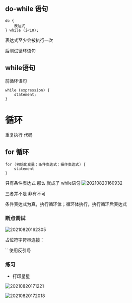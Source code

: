 ## do-while 语句
```
do {
    表达式
} while (i<10);
```

表达式至少会被执行一次

后测试循环语句

## while语句

前循环语句

```
while (expression) {
    statement;
}
```

# 循环
重复执行 代码

## for 循环


```
for (初始化变量；条件表达式；操作表达式) {
    statement
}

```

只有条件表达式 那么 就成了 while语句
![20210820160932](https://xd-imgsubmit.oss-cn-beijing.aliyuncs.com/images/20210820160932.png)

三者并不是 非有不可 

条件表达式为真，执行循环体；循环体执行，执行循环后表达式
### 断点调试
![20210820162305](https://xd-imgsubmit.oss-cn-beijing.aliyuncs.com/images/20210820162305.png)


占位符字符串连接：

`` 使用反引号


### 练习

- 打印星星

![20210820171221](https://xd-imgsubmit.oss-cn-beijing.aliyuncs.com/images/20210820171221.png)


![20210820172018](https://xd-imgsubmit.oss-cn-beijing.aliyuncs.com/images/20210820172018.png)